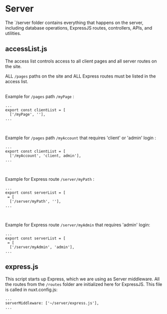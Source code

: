 # Server

The `/server folder contains everything that happens on the server, including database operations, ExpressJS routes, controllers, APIs, and utilities.

## accessList.js

The access list controls access to all client pages and all server routes on the site.

ALL `/pages` paths on the site and ALL Express routes must be listed in the access list. 
<br><br>

Example for `/pages` path `/myPage` :
```
...
export const clientList = [
  ['/myPage', ''],
...
```
<br>

Example for `/pages` path `/myAccount` that requires 'client' or 'admin' login :
```
...
export const clientList = [
  ['/myAccount', 'client, admin'],
...
```
<br>

Example for Express route `/server/myPath` :
```
...
export const serverList = [
 = [
  ['/server/myPath', ''],
...
```
<br>

Example for Express route `/server/myAdmin` that requires 'admin' login:
```
...
export const serverList = [
 = [
  ['/server/myAdmin', 'admin'],
...
```

## express.js

This script starts up Express, which we are using as Server middleware. All the routes from the `/routes` folder are initialized here for ExpressJS. This file is called in nuxt.config.js:

```
...
serverMiddleware: ['~/server/express.js'],
...
```




